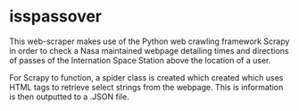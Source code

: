 # isspassover

This web-scraper makes use of the Python web crawling framework Scrapy in order to check a Nasa maintained webpage detailing times and directions of passes of the Internation Space Station above the location of a user. 

For Scrapy to function, a spider class is created which created which uses HTML tags to retrieve select strings from the webpage. This is information is then outputted to a .JSON file. 
